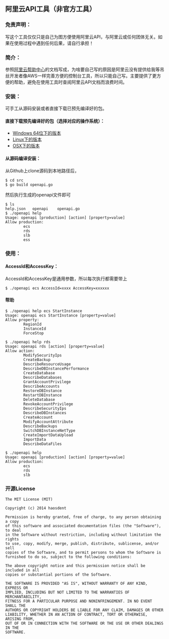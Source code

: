 阿里云API工具（非官方工具）
----------

### 免责声明：
写这个工具仅仅只是自己为图方便使用阿里云API，与阿里云或任何团体无关。如果在使用过程中遇到任何后果，请自行承担！

### 简介：
参照[阿里云帮助中心][1]的文档写成，为啥要自己写的原因是阿里云没有提供给我等吊丝开发者像AWS一样完善方便的控制台工具，所以只能自己写。主要提供了更方便的帮助，避免在使用工具时查阅阿里云API文档而浪费时间。

### 安装：

可手工从源码安装或者直接下载已预先编译好的包。

#### 直接下载预先编译好的包（选择对应的操作系统）：

- [Windows 64位下的版本][2]
- [Linux下的版本][3]
- [OSX下的版本][4]

#### 从源码编译安装：

从Github上clone源码到本地路径后，

```shell
$ cd src
$ go build openapi.go
```

然后执行生成的openapi文件即可

```shell
$ ls
help.json   openapi    openapi.go
$ ./openapi help
Usage: openapi [production] [action] [property=value]
Allow production:
        ecs
        rds
        slb
        ess
```

### 使用：

#### AccessId和AccessKey：

AccessId和AccessKey是通用参数，所以每次执行都需要带上

```
$ ./openapi ecs AccessId=xxxx AccessKey=xxxxxx
```

#### 帮助

```
$ ./openapi help ecs StartInstance
Usage: openapi ecs StartInstance [property=value]
Allow property:
        RegionId
        InstanceId
        ForceStop
```

```
$ ./openapi help rds
Usage: openapi rds [action] [property=value]
Allow action:
        ModifySecurityIps
        CreateBackup
        DescribeResourceUsage
        DescribeDBInstancePerformance
        CreateDatabase
        DescribeDatabases
        GrantAccountPrivilege
        DescribeAccounts
        RestoreDBInstance
        RestartDBInstance
        DeleteDatabase
        RevokeAccountPrivilege
        DescribeSecurityIps
        DescribeDBInstances
        CreateAccount
        ModifyAccountAttribute
        DescribeBackups
        SwitchDBInstanceNetType
        CreateImportDataUpload
        ImportData
        DescribeDataFiles
```

```shell
$ ./openapi help
Usage: openapi [production] [action] [property=value]
Allow production:
        ecs
        rds
        slb
```

### 开源License

```
The MIT License (MIT)

Copyright (c) 2014 haosdent

Permission is hereby granted, free of charge, to any person obtaining a copy
of this software and associated documentation files (the "Software"), to deal
in the Software without restriction, including without limitation the rights
to use, copy, modify, merge, publish, distribute, sublicense, and/or sell
copies of the Software, and to permit persons to whom the Software is
furnished to do so, subject to the following conditions:

The above copyright notice and this permission notice shall be included in all
copies or substantial portions of the Software.

THE SOFTWARE IS PROVIDED "AS IS", WITHOUT WARRANTY OF ANY KIND, EXPRESS OR
IMPLIED, INCLUDING BUT NOT LIMITED TO THE WARRANTIES OF MERCHANTABILITY,
FITNESS FOR A PARTICULAR PURPOSE AND NONINFRINGEMENT. IN NO EVENT SHALL THE
AUTHORS OR COPYRIGHT HOLDERS BE LIABLE FOR ANY CLAIM, DAMAGES OR OTHER
LIABILITY, WHETHER IN AN ACTION OF CONTRACT, TORT OR OTHERWISE, ARISING FROM,
OUT OF OR IN CONNECTION WITH THE SOFTWARE OR THE USE OR OTHER DEALINGS IN THE
SOFTWARE.
```


  [1]: http://dev.aliyun.com/thread.php?fid=8
  [2]: https://github.com/haosdent/openapi/raw/master/bin/windows/openapi.exe
  [3]: https://github.com/haosdent/openapi/raw/master/bin/linux/openapi
  [4]: https://github.com/haosdent/openapi/raw/master/bin/osx/openapi
  [5]: https://raw.githubusercontent.com/haosdent/openapi/master/LICENSE
